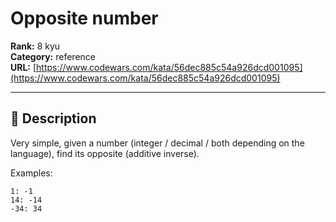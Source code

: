 # Opposite number

**Rank:** 8 kyu  
**Category:** reference  
**URL:** [https://www.codewars.com/kata/56dec885c54a926dcd001095](https://www.codewars.com/kata/56dec885c54a926dcd001095)

---

## 📝 Description

Very simple, given a number (integer / decimal / both depending on the language), find its opposite (additive inverse).

Examples:
```
1: -1
14: -14
-34: 34
```
